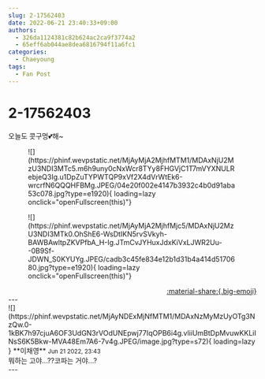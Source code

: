 ```yaml
---
slug: 2-17562403
date: 2022-06-21 23:40:33+09:00
authors:
  - 326da1124381c82b624ac2ca9f3774a2
  - 65eff6ab044ae8dea6816794f11a6fc1
categories:
  - Chaeyoung
tags:
  - Fan Post
---
```


# 2-17562403

<div class="post-container" markdown="1">
<div class="content-container md-sidebar__scrollwrap" markdown="1">

오늘도 콧구멍💕해~
<figure markdown="1">
![](https://phinf.wevpstatic.net/MjAyMjA2MjhfMTM1/MDAxNjU2MzU3NDI3MTc5.m6h9uny0cNxWcr8TYy8FHGVjC1T7mVYXNULRebjeQ3Ig.u1DpZuTYPWTQP9xVf2X4dVrWtEk6-wrcrfN6QQQHFBMg.JPEG/04e20f002e4147b3932c4b0d91aba53c078.jpg?type=e1920){ loading=lazy onclick="openFullscreen(this)"}
</figure>

<figure markdown="1">
![](https://phinf.wevpstatic.net/MjAyMjA2MjhfMjc5/MDAxNjU2MzU3NDI3MTk0.OhShE6-WsDtIKN5rvSVkyh-BAWBAwltpZKVPfbA_H-Ig.JTmCvJYHuxJdxKiVxLJWR2Uu--0B9Sf-JDWN_S0KYUYg.JPEG/cadb3c45fe834e12b1d31b4a414d5170680.jpg?type=e1920){ loading=lazy onclick="openFullscreen(this)"}
</figure>


</div>
</div>

<div style="text-align: right;" markdown="1">
<a href="https://weverse.io/fromis9/fanpost/2-17562403" style="text-align: right;">:material-share:{.big-emoji}</a>
</div>
---

<div class="comments-container md-sidebar__scrollwrap" markdown="1">
<div class="comment" markdown="1">
<div class='id-container' markdown="1">
![](https://phinf.wevpstatic.net/MjAyNDExMjNfMTM1/MDAxNzMyMzUyOTg3NzQw.0-1kBK7h97cjuA6OF3UdGN3rVOdUNEpwj77IqOPB6i4g.vliiUmBtDpMvuwKKLiINsS6K5Bkw-MVA48Em7A6-7v4g.JPEG/image.jpg?type=s72){ loading=lazy }
**<span class="artist">이채영</span>** <small>Jun 21 2022, 23:43</small><br>
</div>
<div class='comment-body' markdown="1">
뭐하는 고야...??코파는 거야...?
</div>
</div>
</div>
---
